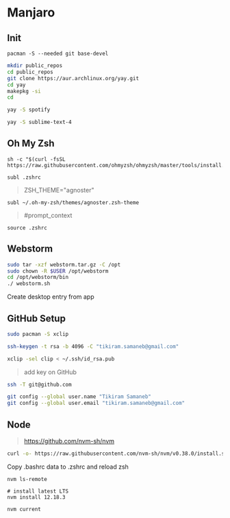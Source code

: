 # Manjaro

## Init

```
pacman -S --needed git base-devel
```

```bash
mkdir public_repos
cd public_repos
git clone https://aur.archlinux.org/yay.git
cd yay
makepkg -si
cd
```

```bash
yay -S spotify

yay -S sublime-text-4
```

## Oh My Zsh

```
sh -c "$(curl -fsSL https://raw.githubusercontent.com/ohmyzsh/ohmyzsh/master/tools/install.sh)"

subl .zshrc
```

> ZSH_THEME="agnoster"

```
subl ~/.oh-my-zsh/themes/agnoster.zsh-theme
````

> #prompt_context

```
source .zshrc
```

## Webstorm

```bash
sudo tar -xzf webstorm.tar.gz -C /opt
sudo chown -R $USER /opt/webstorm
cd /opt/webstorm/bin
./ webstorm.sh
```
Create desktop entry from app 

## GitHub Setup

```bash
sudo pacman -S xclip

ssh-keygen -t rsa -b 4096 -C "tikiram.samaneb@gmail.com"

xclip -sel clip < ~/.ssh/id_rsa.pub
```

> add key on GitHub

```bash
ssh -T git@github.com
```

```bash
git config --global user.name "Tikiram Samaneb"
git config --global user.email "tikiram.samaneb@gmail.com"
```

## Node

> https://github.com/nvm-sh/nvm

```bash
curl -o- https://raw.githubusercontent.com/nvm-sh/nvm/v0.38.0/install.sh | bash
```
Copy .bashrc data to .zshrc and reload zsh

```
nvm ls-remote

# install latest LTS
nvm install 12.18.3

nvm current
```

